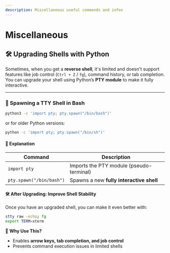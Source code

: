 ```yaml
---
description: Miscellaneous useful commands and infos
---
```


# Miscellaneous

## 🛠️ Upgrading Shells with Python

Sometimes, when you get a **reverse shell**, it's limited and doesn't support features like job control (`Ctrl + Z` / `fg`), command history, or tab completion. You can upgrade your shell using Python’s **PTY module** to make it fully interactive.

***

### &#x20;**📌 Spawning a TTY Shell in Bash**

```bash
python3 -c 'import pty; pty.spawn("/bin/bash")'
```

or for older Python versions:

```bash
python -c 'import pty; pty.spawn("/bin/sh")'
```

#### **📝 Explanation**

| Command                  | Description                              |
| ------------------------ | ---------------------------------------- |
| `import pty`             | Imports the PTY module (pseudo-terminal) |
| `pty.spawn("/bin/bash")` | Spawns a new **fully interactive shell** |

#### **🛠️ After Upgrading: Improve Shell Stability**

Once you have an upgraded shell, you can make it even better with:

```bash
stty raw -echo; fg
export TERM=xterm
```

🔹 **Why Use This?**

* Enables **arrow keys, tab completion, and job control**
* Prevents command execution issues in limited shells

